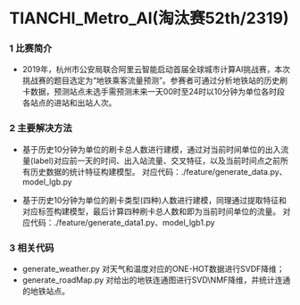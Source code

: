 # TIANCHI_Metro_AI(淘汰赛52th/2319)

### 1 比赛简介
* 2019年，杭州市公安局联合阿里云智能启动首届全球城市计算AI挑战赛，本次挑战赛的题目选定为“地铁乘客流量预测”。参赛者可通过分析地铁站的历史刷卡数据，预测站点未选手需预测未来一天00时至24时以10分钟为单位各时段各站点的进站和出站人次。

### 2 主要解决方法
* 基于历史10分钟为单位的刷卡总人数进行建模，通过对当前时间单位的出入流量(label)对应前一天的时间、出入站流量、交叉特征，以及当前时间点之前所有历史数据的统计特征构建模型。
对应代码：./feature/generate_data.py、model_lgb.py

* 基于历史10分钟为单位的刷卡类型(四种)人数进行建模，同理通过提取特征和对应标签构建模型，最后计算四种刷卡总人数和即为当前时间单位的流量。
对应代码：./feature/generate_data1.py、model_lgb1.py

### 3 相关代码
* generate_weather.py 对天气和温度对应的ONE-HOT数据进行SVDF降维；
* generate_roadMap.py 对给出的地铁连通图进行SVD\NMF降维，并统计连通的地铁站点。
